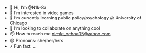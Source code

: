 - 👋 Hi, I’m @N1k-8a
- 👀 I’m interested in video games
- 🌱 I’m currently learning public policy/psychology @ University of Chicago
- 💞️ I’m looking to collaborate on anything cool
- 📫 How to reach me nicole_ochoa05@yahoo.com
- 😄 Pronouns: she/her/hers
- ⚡ Fun fact: ...

<!---
N1k-8a/N1k-8a is a ✨ special ✨ repository because its `README.md` (this file) appears on your GitHub profile.
You can click the Preview link to take a look at your changes.
--->
